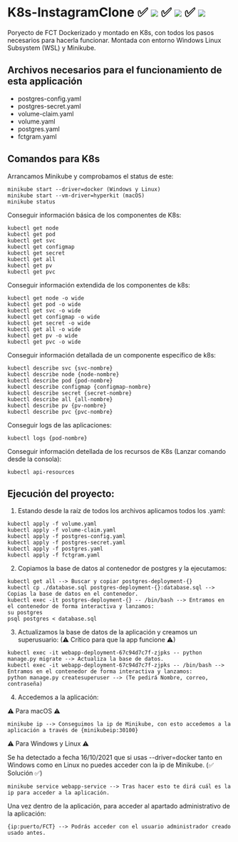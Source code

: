 # K8s-InstagramClone ✅ ![](https://progress-bar.dev/90/?title=Windows) ✅ ![](https://progress-bar.dev/90/?title=Linux) ✅ ![](https://progress-bar.dev/90/?title=macOS) 
Poryecto de FCT Dockerizado y montado en K8s, con todos los pasos necesarios para hacerla funcionar. Montada con entorno Windows Linux Subsystem (WSL) y Minikube. 

## Archivos necesarios para el funcionamiento de esta applicación

- postgres-config.yaml
- postgres-secret.yaml
- volume-claim.yaml
- volume.yaml
- postgres.yaml
- fctgram.yaml

## Comandos para K8s

Arrancamos Minikube y comprobamos el status de este:
```
minikube start --driver=docker (Windows y Linux)
minikube start --vm-driver=hyperkit (macOS)
minikube status
```
Conseguir información básica de los componentes de K8s:
```
kubectl get node
kubectl get pod
kubectl get svc
kubectl get configmap
kubectl get secret
kubectl get all
kubectl get pv
kubectl get pvc
```
Conseguir información extendida de los componentes de k8s:
```
kubectl get node -o wide
kubectl get pod -o wide
kubectl get svc -o wide
kubectl get configmap -o wide
kubectl get secret -o wide
kubectl get all -o wide
kubectl get pv -o wide
kubectl get pvc -o wide
```
Conseguir información detallada de un componente específico de k8s:
```
kubectl describe svc {svc-nombre}
kubectl describe node {node-nombre}
kubectl describe pod {pod-nombre}
kubectl describe configmap {configmap-nombre}
kubectl describe secret {secret-nombre}
kubectl describe all {all-nombre}
kubectl describe pv {pv-nombre}
kubectl describe pvc {pvc-nombre}
```
Conseguir logs de las aplicaciones:
```
kubectl logs {pod-nombre}
```
Conseguir información detellada de los recursos de K8s (Lanzar comando desde la consola):
```
kubectl api-resources
```

## Ejecución del proyecto:
1. Estando desde la raíz de todos los archivos aplicamos todos los .yaml:
```
kubectl apply -f volume.yaml
kubectl apply -f volume-claim.yaml
kubectl apply -f postgres-config.yaml
kubectl apply -f postgres-secret.yaml
kubectl apply -f postgres.yaml
kubectl apply -f fctgram.yaml
```
2. Copiamos la base de datos al contenedor de postgres y la ejecutamos:
```
kubectl get all --> Buscar y copiar postgres-deployment-{}
kubectl cp ./database.sql postgres-deployment-{}:database.sql --> Copias la base de datos en el contenedor.
kubectl exec -it postgres-deployment-{} -- /bin/bash --> Entramos en el contenedor de forma interactiva y lanzamos:
su postgres
psql postgres < database.sql
```
3. Actualizamos la base de datos de la aplicación y creamos un superusuario: (⚠ Crítico para que la app funcione ⚠)
```
kubectl exec -it webapp-deployment-67c94d7c7f-zjpks -- python manage.py migrate --> Actualiza la base de datos.
kubectl exec -it webapp-deployment-67c94d7c7f-zjpks -- /bin/bash --> Entramos en el contenedor de forma interactiva y lanzamos:
python manage.py createsuperuser --> (Te pedirá Nombre, correo, contraseña)
```
4. Accedemos a la aplicación:

⚠ Para macOS ⚠
```
minikube ip --> Conseguimos la ip de Minikube, con esto accedemos a la aplicación a través de {minikubeip:30100}
```
⚠ Para Windows y Linux ⚠

Se ha detectado a fecha 16/10/2021 que si usas --driver=docker tanto en Windows como en Linux no puedes acceder con la ip de Minikube. (✅ Solución ✅)
```
minikube service webapp-service --> Tras hacer esto te dirá cuál es la ip para acceder a la aplicación.
```
Una vez dentro de la aplicación, para acceder al apartado administrativo de la aplicación:
```
{ip:puerto/FCT} --> Podrás acceder con el usuario administrador creado usado antes.
```
